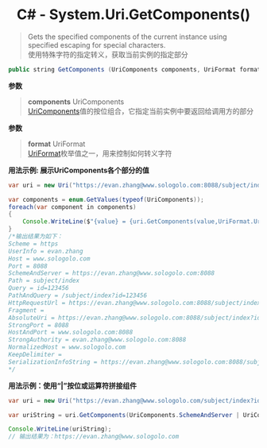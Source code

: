 # <center>C# - System.Uri.GetComponents()
> Gets the specified components of the current instance using specified escaping for special characters.   
> 使用特殊字符的指定转义，获取当前实例的指定部分

```java
public string GetComponents (UriComponents components, UriFormat format);
```

**参数**  
> **components** UriComponents   
[UriComponents](https://docs.microsoft.com/zh-cn/dotnet/api/system.uricomponents?view=netcore-3.1)值的按位组合，它指定当前实例中要返回给调用方的部分

**参数**  
> **format** UriFormat   
[UriFormat](https://docs.microsoft.com/zh-cn/dotnet/api/system.uriformat?view=netcore-3.1)枚举值之一，用来控制如何转义字符

**用法示例: 展示UriComponents各个部分的值**

```java
var uri = new Uri("https://evan.zhang@www.sologolo.com:8088/subject/index?id=123456");

var components = enum.GetValues(typeof(UriComponents));
foreach(var component in components)
{
    Console.WriteLine($"{value} = {uri.GetComponents(value,UriFormat.UriEscaped)}\n");
}
/*输出结果为如下：
Scheme = https
UserInfo = evan.zhang
Host = www.sologolo.com
Port = 8088
SchemeAndServer = https://evan.zhang@www.sologolo.com:8088
Path = subject/index
Query = id=123456
PathAndQuery = /subject/index?id=123456
HttpRequestUrl = https://evan.zhang@www.sologolo.com:8088/subject/index?id=123456
Fragment =
AbsoluteUri = https://evan.zhang@www.sologolo.com:8088/subject/index?id=123456
StrongPort = 8088
HostAndPort = www.sologolo.com:8088
StrongAuthority = evan.zhang@www.sologolo.com:8088
NormalizedHost = www.sologolo.com
KeepDelimiter =
SerializationInfoString = https://evan.zhang@www.sologolo.com:8088/subject/index?id=123456
*/
```

**用法示例：使用“|”按位或运算符拼接组件**

```java
var uri = new Uri("https://evan.zhang@www.sologolo.com/subject/index?id=123456");

var uriString = uri.GetComponents(UriComponents.SchemeAndServer | UriComponents.UserInfo,UriFormat.Unescaped)

Console.WriteLine(uriString);
// 输出结果为：https://evan.zhang@www.sologolo.com
```